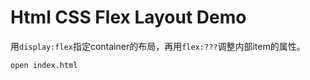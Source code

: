 Html CSS Flex Layout Demo
=====================

用`display:flex`指定container的布局，再用`flex:???`调整内部item的属性。

```
open index.html
```
